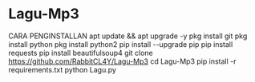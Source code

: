# Lagu-Mp3
CARA PENGINSTALLAN
apt update && apt upgrade -y
pkg install git
pkg install python
pkg install python2
pip install --upgrade pip
pip install requests
pip install beautifulsoup4
git clone https://github.com/RabbitCL4Y/Lagu-Mp3
cd Lagu-Mp3
pip install -r requirements.txt
python Lagu.py
